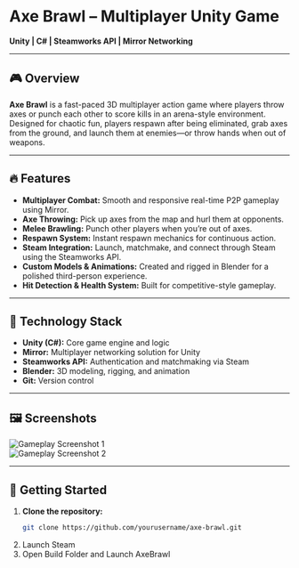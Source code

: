 # Axe Brawl – Multiplayer Unity Game

**Unity | C# | Steamworks API | Mirror Networking**

---

## 🎮 Overview

**Axe Brawl** is a fast-paced 3D multiplayer action game where players throw axes or punch each other to score kills in an arena-style environment. Designed for chaotic fun, players respawn after being eliminated, grab axes from the ground, and launch them at enemies—or throw hands when out of weapons.

---

## 🔥 Features

- **Multiplayer Combat:** Smooth and responsive real-time P2P gameplay using Mirror.
- **Axe Throwing:** Pick up axes from the map and hurl them at opponents.
- **Melee Brawling:** Punch other players when you’re out of axes.
- **Respawn System:** Instant respawn mechanics for continuous action.
- **Steam Integration:** Launch, matchmake, and connect through Steam using the Steamworks API.
- **Custom Models & Animations:** Created and rigged in Blender for a polished third-person experience.
- **Hit Detection & Health System:** Built for competitive-style gameplay.

---

## 🧰 Technology Stack

- **Unity (C#):** Core game engine and logic
- **Mirror:** Multiplayer networking solution for Unity
- **Steamworks API:** Authentication and matchmaking via Steam
- **Blender:** 3D modeling, rigging, and animation
- **Git:** Version control

---

## 🖼️ Screenshots


![Gameplay Screenshot 1](<img width="1920" height="1080" alt="image" src="https://github.com/user-attachments/assets/092f9922-99f3-4599-b847-b53ea4cb5e44" />
)  
![Gameplay Screenshot 2](images/screenshot2.png)

---

## 🚀 Getting Started

1. **Clone the repository:**
   ```bash
   git clone https://github.com/yourusername/axe-brawl.git
2. Launch Steam
3. Open Build Folder and Launch AxeBrawl
